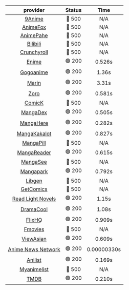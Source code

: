 | **provider** | **Status** | **Time** |
|:--------:|:------:|:----:|
| [9Anime](https://9anime.pl) | 🔴 500 | N/A |
| [AnimeFox](https://animefox.tv) | 🔴 500 | N/A |
| [AnimePahe](https://animepahe.com) | 🔴 500 | N/A |
| [Bilibili](https://bilibili.tv) | 🔴 500 | N/A |
| [Crunchyroll](https://cronchy.consumet.stream) | 🔴 500 | N/A |
|  [Enime](https://enime.moe)  | 🟢 200 | 0.526s |
|  [Gogoanime](https://gogoanime.gr)  | 🟢 200 | 1.36s |
|  [Marin](https://marin.moe)  | 🟢 200 | 3.31s |
|  [Zoro](https://zoro.to)  | 🟢 200 | 0.581s |
| [ComicK](https://comick.app) | 🔴 500 | N/A |
|  [MangaDex](https://mangadex.org)  | 🟢 200 | 0.505s |
|  [MangaHere](http://www.mangahere.cc)  | 🟢 200 | 0.282s |
|  [MangaKakalot](https://mangakakalot.com)  | 🟢 200 | 0.827s |
| [MangaPill](https://mangapill.com) | 🔴 500 | N/A |
|  [MangaReader](https://mangareader.to)  | 🟢 200 | 0.615s |
| [MangaSee](https://mangasee123.com) | 🔴 500 | N/A |
|  [Mangapark](https://v2.mangapark.net)  | 🟢 200 | 0.792s |
| [Libgen](http://libgen) | 🔴 500 | N/A |
| [GetComics](https://getcomics.info/) | 🔴 500 | N/A |
|  [Read Light Novels](https://readlightnovels.net)  | 🟢 200 | 1.15s |
|  [DramaCool](https://www1.dramacool.cr)  | 🟢 200 | 1.08s |
|  [FlixHQ](https://flixhq.to)  | 🟢 200 | 0.909s |
| [Fmovies](https://fmovies.to) | 🔴 500 | N/A |
|  [ViewAsian](https://viewasian.co)  | 🟢 200 | 0.609s |
|  [Anime News Network](https://www.animenewsnetwork.com)  | 🟢 200 | 0.00000330s |
|  [Anilist](https://anilist.co)  | 🟢 200 | 0.169s |
| [Myanimelist](https://myanimelist.net/) | 🔴 500 | N/A |
|  [TMDB](https://www.themoviedb.org)  | 🟢 200 | 0.210s |
